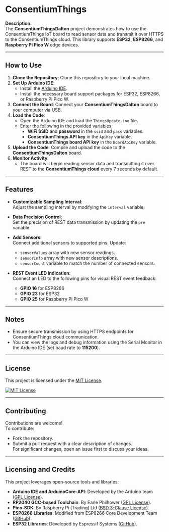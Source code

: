 # ConsentiumThings

**Description:**  
The **ConsentiumThingsDalton** project demonstrates how to use the ConsentiumThings IoT board to read sensor data and transmit it over HTTPS to the ConsentiumThings cloud. This library supports **ESP32**, **ESP8266**, and **Raspberry Pi Pico W** edge devices.

---

## How to Use

1. **Clone the Repository**: Clone this repository to your local machine.
2. **Set Up Arduino IDE**:
   - Install the [Arduino IDE](https://www.arduino.cc/en/software).
   - Install the necessary board support packages for ESP32, ESP8266, or Raspberry Pi Pico W.
3. **Connect the Board**: Connect your **ConsentiumThingsDalton** board to your computer via USB.
4. **Load the Code**:
   - Open the Arduino IDE and load the `ThingsUpdate.ino` file.
   - Enter the following in the provided variables:
     - **WiFi SSID** and **password** in the `ssid` and `pass` variables.
     - **ConsentiumThings API key** in the `ApiKey` variable.
     - **ConsentiumThings board API key** in the `BoardApiKey` variable.
5. **Upload the Code**: Compile and upload the code to the **ConsentiumThingsDalton** board.
6. **Monitor Activity**:
   - The board will begin reading sensor data and transmitting it over REST to the **ConsentiumThings cloud** every 7 seconds by default.

---

## Features

- **Customizable Sampling Interval**:  
   Adjust the sampling interval by modifying the `interval` variable.
   
- **Data Precision Control**:  
   Set the precision of REST data transmission by updating the `pre` variable.

- **Add Sensors**:  
   Connect additional sensors to supported pins. Update:
   - `sensorValues` array with new sensor readings.
   - `sensorInfo` array with new sensor descriptions.
   - `sensorCount` variable to match the number of connected sensors.

- **REST Event LED Indication**:  
   Connect an LED to the following pins for visual REST event feedback:
   - **GPIO 16** for ESP8266  
   - **GPIO 23** for ESP32  
   - **GPIO 25** for Raspberry Pi Pico W  

---

## Notes

- Ensure secure transmission by using HTTPS endpoints for ConsentiumThings cloud communication.
- You can view the logs and debug information using the Serial Monitor in the Arduino IDE (set baud rate to **115200**).

---

## License

This project is licensed under the [MIT License](LICENSE).  

[![MIT License](https://img.shields.io/badge/license-MIT-blue.svg)](LICENSE)

---

## Contributing

Contributions are welcome!  
To contribute:
- Fork the repository.
- Submit a pull request with a clear description of changes.  
For significant changes, open an issue first to discuss your ideas.  

---

## Licensing and Credits

This project leverages open-source tools and libraries:
- **Arduino IDE and ArduinoCore-API**: Developed by the Arduino team ([GPL License](https://arduino.cc)).
- **RP2040 GCC-based Toolchain**: By Earle Philhower ([GPL License](https://github.com/earlephilhower/pico-quick-toolchain)).
- **Pico-SDK**: By Raspberry Pi (Trading) Ltd ([BSD 3-Clause License](https://github.com/raspberrypi/pico-sdk)).
- **ESP8266 Libraries**: Modified from ESP8266 Core Development Team ([GitHub](https://github.com/esp8266/Arduino)).
- **ESP32 Libraries**: Developed by Espressif Systems ([GitHub](https://github.com/espressif/arduino-esp32)).
